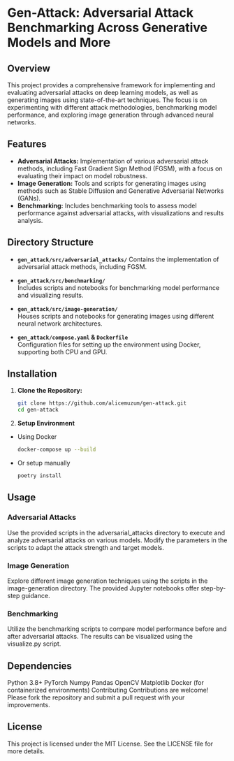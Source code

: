 # **Gen-Attack: Adversarial Attack Benchmarking Across Generative Models and More**

## **Overview**

This project provides a comprehensive framework for implementing and evaluating adversarial attacks on deep learning models, as well as generating images using state-of-the-art techniques. The focus is on experimenting with different attack methodologies, benchmarking model performance, and exploring image generation through advanced neural networks.

## **Features**

- **Adversarial Attacks:** Implementation of various adversarial attack methods, including Fast Gradient Sign Method (FGSM), with a focus on evaluating their impact on model robustness.
- **Image Generation:** Tools and scripts for generating images using methods such as Stable Diffusion and Generative Adversarial Networks (GANs).
- **Benchmarking:** Includes benchmarking tools to assess model performance against adversarial attacks, with visualizations and results analysis.

## **Directory Structure**

- **`gen_attack/src/adversarial_attacks/`**
  Contains the implementation of adversarial attack methods, including FGSM.

- **`gen_attack/src/benchmarking/`**  
  Includes scripts and notebooks for benchmarking model performance and visualizing results.

- **`gen_attack/src/image-generation/`**  
  Houses scripts and notebooks for generating images using different neural network architectures.

- **`gen_attack/compose.yaml` & `Dockerfile`**  
  Configuration files for setting up the environment using Docker, supporting both CPU and GPU.

## **Installation**

1. **Clone the Repository:**

   ```bash
   git clone https://github.com/alicemuzum/gen-attack.git
   cd gen-attack

2. **Setup Environment**

- Using Docker
  ```bash
  docker-compose up --build

- Or setup manually
    ```bash
    poetry install

## **Usage**

### **Adversarial Attacks**
Use the provided scripts in the adversarial_attacks directory to execute and analyze adversarial attacks on various models. Modify the parameters in the scripts to adapt the attack strength and target models.

### **Image Generation**
Explore different image generation techniques using the scripts in the image-generation directory. The provided Jupyter notebooks offer step-by-step guidance.

### **Benchmarking**
Utilize the benchmarking scripts to compare model performance before and after adversarial attacks. The results can be visualized using the visualize.py script.

## **Dependencies**
Python 3.8+
PyTorch
Numpy
Pandas
OpenCV
Matplotlib
Docker (for containerized environments)
Contributing
Contributions are welcome! Please fork the repository and submit a pull request with your improvements.

## **License**
This project is licensed under the MIT License. See the LICENSE file for more details.


